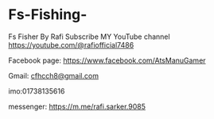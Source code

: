 # Fs-Fishing-
Fs Fisher By Rafi
  Subscribe MY YouTube channel
https://youtube.com/@rafiofficial7486


Facebook page: https://www.facebook.com/AtsManuGamer

Gmail: cfhcch8@gmail.com

imo:01738135616

messenger: https://m.me/rafi.sarker.9085
